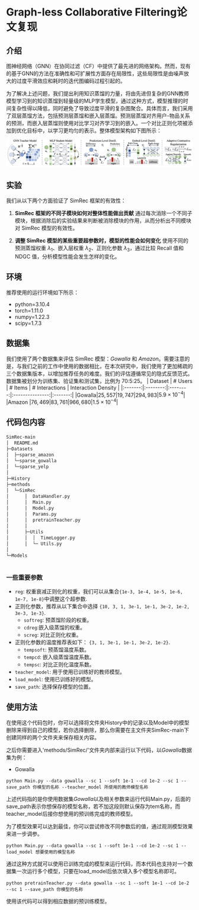 # Graph-less Collaborative Filtering论文复现

## 介绍
图神经网络（GNN）在协同过滤（CF）中提供了最先进的网络架构。然而，现有的基于GNN的方法在准确性和可扩展性方面存在局限性，这些局限性是由噪声放大的过度平滑效应和耗时的迭代图编码过程引起的。

为了解决上述问题，我们提出利用知识蒸馏的力量，将由先进但复杂的GNN教师模型学习到的知识蒸馏到轻量级的MLP学生模型，通过这种方式，模型推理的时间复杂性得以降低，同时避免了导致过度平滑的复杂图聚合。具体而言，我们采用了双层蒸馏方法，包括预测层蒸馏和嵌入层蒸馏。预测层蒸馏对齐用户-物品关系的预测，而嵌入层蒸馏则使用对比学习对齐学习到的嵌入。一个对比正则化项被添加到优化目标中，以学习更均匀的表示。整体模型架构如下图所示：

<img src='figs/framework.png' >


## 实验
我们从以下两个方面验证了 SimRec 框架的有效性：

1. **SimRec 框架的不同子模块如何对整体性能做出贡献**
通过每次消除一个不同子模块，根据消除后的实验结果来判断被消除模块的作用，从而分析出不同模块对 SimRec 模型的有效性。

2. **调整 SimRec 模型的某些重要超参数时，模型的性能会如何变化**
使用不同的预测蒸馏权重 $\lambda_1$、嵌入层权重 $\lambda_2$、正则化参数 $\lambda_3$，通过比较 Recall 值和 NDGC 值，分析模型性能会发生怎样的变化。

## 环境
推荐使用的运行环境如下所示：
* python=3.10.4
* torch=1.11.0
* numpy=1.22.3
* scipy=1.7.3

## 数据集

我们使用了两个数据集来评估 SimRec 模型：<i>Gowalla</i> 和 <i>Amazon</i>。需要注意的是，与我们之前的工作中使用的数据相比，在本次研究中，我们使用了更加稀疏的三个数据集版本，以增加推荐任务的难度。我们的评估遵循常见的隐式反馈范式。数据集被划分为训练集、验证集和测试集，比例为 70:5:25。
| Dataset | \# Users | \# Items | \# Interactions | Interaction Density |
|:-------:|:--------:|:--------:|:---------------:|:-------:|
|Gowalla|$25,557$|$19,747$|$294,983$|$5.9\times 10^{-4}$|
|Amazon |$76,469$|$83,761$|$966,680$|$1.5\times 10^{-4}$|


## 代码包内容
```
SimRec-main
│  README.md        
├─Datasets
│  ├─sparse_amazon    
│  └─sparse_gowalla   
│  └─sparse_yelp
│      
├─History
├─methods
│  └─SimRec
│      │  DataHandler.py
│      │  Main.py
│      │  Model.py
│      │  Params.py
│      │  pretrainTeacher.py
│      │  
│      ├─Utils
│      │  │  TimeLogger.py
│      │  └─ Utils.py  
│              
└─Models
        
```

### 一些重要参数
* `reg`: 权重衰减正则化的权重，我们可以从集合`{1e-3, 1e-4, 1e-5, 1e-6, 1e-7, 1e-8}`中调整这个超参数.
* 正则化参数，推荐从以下集合中选择 `{10, 3, 1, 3e-1, 1e-1, 3e-2, 1e-2, 3e-3, 1e-3}`.
  * `softreg`: 预蒸馏阶段的权重。
  * `cdreg`:嵌入级蒸馏的权重。
  * `screg`: 对比正则化权重。
* 正则化参数的温度推荐表如下： `{3, 1, 3e-1, 1e-1, 3e-2, 1e-2}`.
  * `tempsoft`: 预蒸馏温度系数。
  * `tempcd`: 嵌入级蒸馏温度系数。
  * `tempsc`: 对比正则化温度系数。
* `teacher_model`: 用于使用已训练好的教师模型。
* `load_model`: 使用已训练好的模型。
* `save_path`: 选择保存模型的位置。

## 使用方法
在使用这个代码包时，你可以选择将文件夹History中的记录以及Model中的模型删除来得到自己的模型，若你选择删除，那么你需要在主文件夹SimRec-main下创建同样的两个文件夹来保存相关内容。

之后你需要进入'methods/SimRec/'文件夹内部来运行以下代码，以<i>Gowalla</i>数据集为例：


* Gowalla
```
python Main.py --data gowalla --sc 1 --soft 1e-1 --cd 1e-2 --sc 1 --save_path 你模型的名称 --teacher_model 所使用的教师模型名称
```

上述代码指的是你使用数据集<i>Gowalla</i>以及相关参数来运行代码Main.py，后面的save_path表示你想保存的模型名称，若不加这段则默认保存为tem名称，而teacher_model后接你想使用的预训练完成的教师模型。

为了模型效果可以达到最佳，你可以尝试修改不同参数后的值，通过观测模型效果来进一步调参。

```
python Main.py --data gowalla --sc 1 --soft 1e-1 --cd 1e-2 --sc 1 --load_model 想要使用的模型名称
```

通过这种方式就可以使用已训练完成的模型来运行代码，而本代码也支持对一个数据集一次运行多个模型，只要在load_model后依次填入多个模型名称即可。

```
python pretrainTeacher.py --data gowalla --sc 1 --soft 1e-1 --cd 1e-2 --sc 1 --save_path 你模型的名称
```
使用该代码可以得到相应数据的预训练模型。